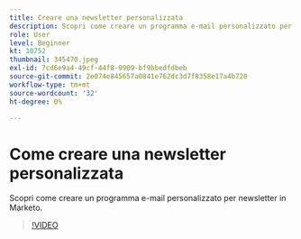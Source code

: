```yaml
---
title: Creare una newsletter personalizzata
description: Scopri come creare un programma e-mail personalizzato per newsletter in Marketo.
role: User
level: Beginner
kt: 10752
thumbnail: 345470.jpeg
exl-id: 7cd6e9a4-49cf-44f8-9909-bf9bbedfdbeb
source-git-commit: 2e074e845657a0841e762dc3d7f8358e17a4b720
workflow-type: tm+mt
source-wordcount: '32'
ht-degree: 0%

---
```


# Come creare una newsletter personalizzata

Scopri come creare un programma e-mail personalizzato per newsletter in Marketo.

>[!VIDEO](https://video.tv.adobe.com/v/345470/?quality=12&learn=on)
